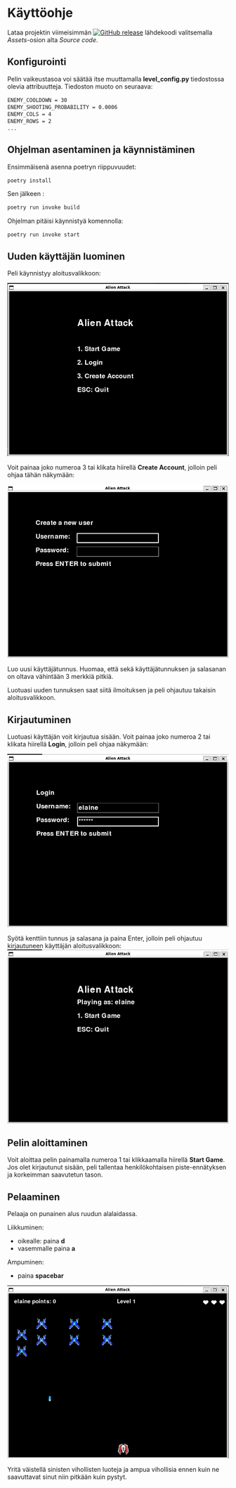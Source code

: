 # Käyttöohje

Lataa projektin viimeisimmän [![GitHub release](https://img.shields.io/github/v/release/Tapir79/ot-harjoitustyo?label=Release)](https://github.com/Tapir79/ot-harjoitustyo/releases/latest) lähdekoodi valitsemalla _Assets_-osion alta _Source code_.

## Konfigurointi

Pelin vaikeustasoa voi säätää itse muuttamalla __level_config.py__ tiedostossa olevia attribuutteja. 
Tiedoston muoto on seuraava:

```
ENEMY_COOLDOWN = 30
ENEMY_SHOOTING_PROBABILITY = 0.0006
ENEMY_COLS = 4
ENEMY_ROWS = 2
...
```

## Ohjelman asentaminen ja käynnistäminen

Ensimmäisenä asenna poetryn riippuvuudet:

```bash
poetry install
```

Sen jälkeen :

```bash
poetry run invoke build
```

Ohjelman pitäisi käynnistyä komennolla:

```
poetry run invoke start
```

## Uuden käyttäjän luominen

Peli käynnistyy aloitusvalikkoon:

![](./kuvat/alien_attack_start_screen.png)

Voit painaa joko numeroa 3 tai klikata hiirellä __Create Account__, jolloin peli ohjaa tähän näkymään:

![](./kuvat/alien_attack_register_screen.png)

Luo uusi käyttäjätunnus. Huomaa, että sekä käyttäjätunnuksen ja salasanan on oltava vähintään 3 merkkiä pitkiä. 

Luotuasi uuden tunnuksen saat siitä ilmoituksen ja peli ohjautuu takaisin aloitusvalikkoon. 

## Kirjautuminen

Luotuasi käyttäjän voit kirjautua sisään. 
Voit painaa joko numeroa 2 tai klikata hiirellä __Login__, 
jolloin peli ohjaa näkymään:

![](./kuvat/alien_attack_login_screen.png)

Syötä kenttiin tunnus ja salasana ja paina Enter, jolloin peli ohjautuu kirjautuneen käyttäjän aloitusvalikkoon:
![](./kuvat/alien_attack_start_screen_logged_in.png)

## Pelin aloittaminen

Voit aloittaa pelin painamalla numeroa 1 tai klikkaamalla hiirellä __Start Game__. Jos olet kirjautunut sisään, peli tallentaa henkilökohtaisen piste-ennätyksen ja korkeimman saavutetun tason. 

## Pelaaminen

Pelaaja on punainen alus ruudun alalaidassa.

Liikkuminen:     
- oikealle: paina __d__
- vasemmalle paina __a__

Ampuminen:      
- paina __spacebar__

![](./kuvat/alien_attack_game_screen.png)

Yritä väistellä sinisten vihollisten luoteja ja ampua vihollisia ennen kuin ne saavuttavat sinut niin pitkään kuin pystyt. 
